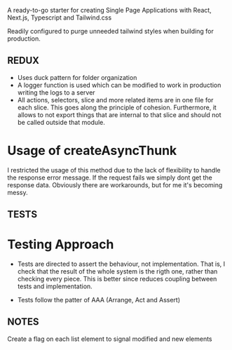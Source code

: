 A ready-to-go starter for creating Single Page Applications with React, Next.js, Typescript and Tailwind.css

Readily configured to purge unneeded tailwind styles when building for production.

## REDUX

- Uses duck pattern for folder organization
- A logger function is used which can be modified to work in production writing the logs to a server
- All actions, selectors, slice and more related items are in one file for each slice. This goes along the principle of cohesion.
  Furthermore, it allows to not export things that are internal to that slice and should not be called outside that module.

# Usage of createAsyncThunk

I restricted the usage of this method due to the lack of flexibility to handle the response error message. If the request fails we simply dont get the response data. Obviously there are workarounds, but for me it's becoming messy.

## TESTS

# Testing Approach

- Tests are directed to assert the behaviour, not implementation. That is, I check that the result of the whole system is the rigth one, rather than checking every piece.
  This is better since reduces coupling between tests and implementation.

- Tests follow the patter of AAA (Arrange, Act and Assert)

## NOTES

Create a flag on each list element to signal modified and new elements
